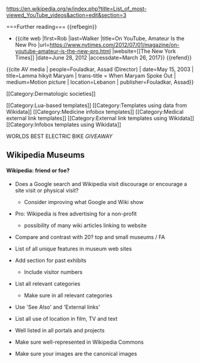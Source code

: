 
https://en.wikipedia.org/w/index.php?title=List_of_most-viewed_YouTube_videos&action=edit&section=3

===Further reading===
{{refbegin}}
* {{cite web |first=Rob |last=Walker |title=On YouTube, Amateur Is the New Pro |url=https://www.nytimes.com/2012/07/01/magazine/on-youtube-amateur-is-the-new-pro.html |website=[[The New York Times]] |date=June 28, 2012 |accessdate=March 26, 2017}}
{{refend}}


{{cite AV media | people=Fouladkar, Assad (Director) | date=May 15, 2003 | title=Lamma hikyit Maryam | trans-title = When Maryam Spoke Out | medium=Motion picture | location=Lebanon | publisher=Fouladkar, Assad}}


[[Category:Dermatologic societies]]

[[Category:Lua-based templates]]
[[Category:Templates using data from Wikidata]]
[[Category:Medicine infobox templates]]
[[Category:Medical external link templates]]
[[Category:External link templates using Wikidata]]
[[Category:Infobox templates using Wikidata]]

WORLDS BEST ELECTRIC BIKE *GIVEAWAY*

## Wikipedia Museums

#### Wikipedia: friend or foe?

* Does a Google search and Wikipedia visit discourage or encourage a site visit or physical visit?
	* Consider improving what Google and Wiki show
* Pro: Wikipedia is free advertising for a non-profit
	* possibility of many wiki articles linking to website

* Compare and contrast with 20? top and small museums / FA
* List of all unique features in museum web sites
* Add section for past exhibits
	* Include visitor numbers
* List all relevant categories
	* Make sure in all relevant categories
* Use 'See Also' and 'External links'
* List all use of location in film, TV and text
* Well listed in all portals and projects
* Make sure well-represented in Wikipedia Commons
* Make sure your images are the canonical images



